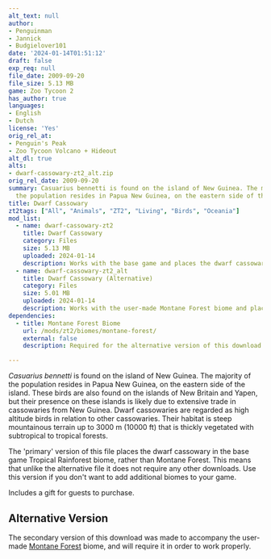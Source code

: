 ```yaml
---
alt_text: null
author:
- Penguinman
- Jannick
- Budgielover101
date: '2024-01-14T01:51:12'
draft: false
exp_req: null
file_date: 2009-09-20
file_size: 5.13 MB
game: Zoo Tycoon 2
has_author: true
languages:
- English
- Dutch
license: 'Yes'
orig_rel_at:
- Penguin's Peak
- Zoo Tycoon Volcano + Hideout
alt_dl: true
alts:
- dwarf-cassowary-zt2_alt.zip
orig_rel_date: 2009-09-20
summary: Casuarius bennetti is found on the island of New Guinea. The majority of
  the population resides in Papua New Guinea, on the eastern side of the island.
title: Dwarf Cassowary
zt2tags: ["All", "Animals", "ZT2", "Living", "Birds", "Oceania"]
mod_list: 
  - name: dwarf-cassowary-zt2
    title: Dwarf Cassowary
    category: Files
    size: 5.13 MB
    uploaded: 2024-01-14
    description: Works with the base game and places the dwarf cassowary in the Tropical Rainforest biome.
  - name: dwarf-cassowary-zt2_alt
    title: Dwarf Cassowary (Alternative)
    category: Files
    size: 5.01 MB
    uploaded: 2024-01-14
    description: Works with the user-made Montane Forest biome and places the dwarf cassowary in that biome. See below for a link to download it.
dependencies:
  - title: Montane Forest Biome
    url: /mods/zt2/biomes/montane-forest/
    external: false
    description: Required for the alternative version of this download.

---
```

*Casuarius bennetti* is found on the island of New Guinea. The majority of the population resides in Papua New Guinea, on the eastern side of the island. These birds are also found on the islands of New Britain and Yapen, but their presence on these islands is likely due to extensive trade in cassowaries from New Guinea. Dwarf cassowaries are regarded as high altitude birds in relation to other cassowaries. Their habitat is steep mountainous terrain up to 3000 m (10000 ft) that is thickly vegetated with subtropical to tropical forests.

The 'primary' version of this file places the dwarf cassowary in the base game Tropical Rainforest biome, rather than Montane Forest. This means that unlike the alternative file it does not require any other downloads. Use this version if you don't want to add additional biomes to your game.

Includes a gift for guests to purchase.

## Alternative Version

The secondary version of this download was made to accompany the user-made [Montane Forest](<https://www.zooberry.org/mods/zt2/biomes/montane-forest/>) biome, and will require it in order to work properly.